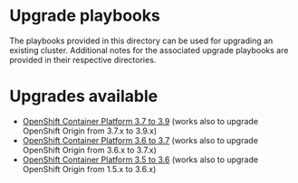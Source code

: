 # Upgrade playbooks
The playbooks provided in this directory can be used for upgrading an existing
cluster. Additional notes for the associated upgrade playbooks are
provided in their respective directories.

# Upgrades available
- [OpenShift Container Platform 3.7 to 3.9](v3_6/README.md) (works also to upgrade OpenShift Origin from 3.7.x to 3.9.x)
- [OpenShift Container Platform 3.6 to 3.7](v3_7/README.md) (works also to upgrade OpenShift Origin from 3.6.x to 3.7.x)
- [OpenShift Container Platform 3.5 to 3.6](v3_6/README.md) (works also to upgrade OpenShift Origin from 1.5.x to 3.6.x)
